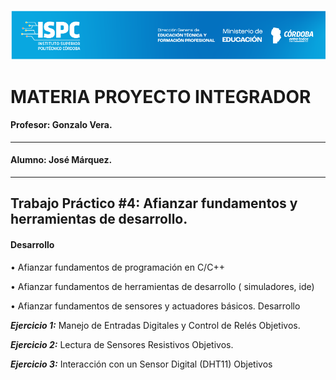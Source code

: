 ![alt text](../Recursos/Banner-ispc.png)

# MATERIA PROYECTO INTEGRADOR

#### Profesor: Gonzalo Vera.  
-------------------------------------
#### Alumno: José Márquez.
-------------------------------------
## Trabajo Práctico #4: Afianzar fundamentos y herramientas de desarrollo. 

#### Desarrollo  

• Afianzar fundamentos de programación en C/C++  

• Afianzar fundamentos de herramientas de desarrollo ( simuladores, ide)  

• Afianzar fundamentos de sensores y actuadores básicos.
Desarrollo  

***Ejercicio 1:*** Manejo de Entradas Digitales y Control de Relés
Objetivos.  

***Ejercicio 2:*** Lectura de Sensores Resistivos
Objetivos.  

***Ejercicio 3:*** Interacción con un Sensor Digital (DHT11)
Objetivos